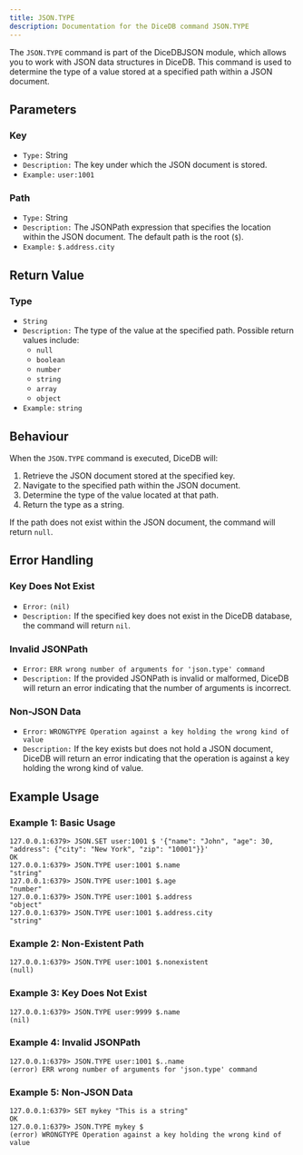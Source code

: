 ```yaml
---
title: JSON.TYPE
description: Documentation for the DiceDB command JSON.TYPE
---
```


The `JSON.TYPE` command is part of the DiceDBJSON module, which allows you to work with JSON data structures in DiceDB. This command is used to determine the type of a value stored at a specified path within a JSON document.

## Parameters

### Key

- `Type:` String
- `Description:` The key under which the JSON document is stored.
- `Example:` `user:1001`

### Path

- `Type:` String
- `Description:` The JSONPath expression that specifies the location within the JSON document. The default path is the root (`$`).
- `Example:` `$.address.city`

## Return Value

### Type

- `String`
- `Description:` The type of the value at the specified path. Possible return values include:
  - `null`
  - `boolean`
  - `number`
  - `string`
  - `array`
  - `object`
- `Example:` `string`

## Behaviour

When the `JSON.TYPE` command is executed, DiceDB will:

1. Retrieve the JSON document stored at the specified key.
1. Navigate to the specified path within the JSON document.
1. Determine the type of the value located at that path.
1. Return the type as a string.

If the path does not exist within the JSON document, the command will return `null`.

## Error Handling

### Key Does Not Exist

- `Error:` `(nil)`
- `Description:` If the specified key does not exist in the DiceDB database, the command will return `nil`.

### Invalid JSONPath

- `Error:` `ERR wrong number of arguments for 'json.type' command`
- `Description:` If the provided JSONPath is invalid or malformed, DiceDB will return an error indicating that the number of arguments is incorrect.

### Non-JSON Data

- `Error:` `WRONGTYPE Operation against a key holding the wrong kind of value`
- `Description:` If the key exists but does not hold a JSON document, DiceDB will return an error indicating that the operation is against a key holding the wrong kind of value.

## Example Usage

### Example 1: Basic Usage

```shell
127.0.0.1:6379> JSON.SET user:1001 $ '{"name": "John", "age": 30, "address": {"city": "New York", "zip": "10001"}}'
OK
127.0.0.1:6379> JSON.TYPE user:1001 $.name
"string"
127.0.0.1:6379> JSON.TYPE user:1001 $.age
"number"
127.0.0.1:6379> JSON.TYPE user:1001 $.address
"object"
127.0.0.1:6379> JSON.TYPE user:1001 $.address.city
"string"
```

### Example 2: Non-Existent Path

```shell
127.0.0.1:6379> JSON.TYPE user:1001 $.nonexistent
(null)
```

### Example 3: Key Does Not Exist

```shell
127.0.0.1:6379> JSON.TYPE user:9999 $.name
(nil)
```

### Example 4: Invalid JSONPath

```shell
127.0.0.1:6379> JSON.TYPE user:1001 $..name
(error) ERR wrong number of arguments for 'json.type' command
```

### Example 5: Non-JSON Data

```shell
127.0.0.1:6379> SET mykey "This is a string"
OK
127.0.0.1:6379> JSON.TYPE mykey $
(error) WRONGTYPE Operation against a key holding the wrong kind of value
```
